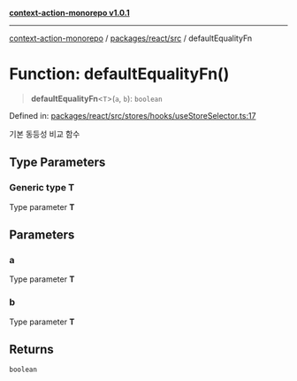 [**context-action-monorepo v1.0.1**](../../../../README.md)

***

[context-action-monorepo](../../../../README.md) / [packages/react/src](../README.md) / defaultEqualityFn

# Function: defaultEqualityFn()

> **defaultEqualityFn**&lt;`T`&gt;(`a`, `b`): `boolean`

Defined in: [packages/react/src/stores/hooks/useStoreSelector.ts:17](https://github.com/mineclover/context-action/blob/cd08d4e3b87a65a1296f2b120f18fcabd78f2914/packages/react/src/stores/hooks/useStoreSelector.ts#L17)

기본 동등성 비교 함수

## Type Parameters

### Generic type T

Type parameter **T**

## Parameters

### a

Type parameter **T**

### b

Type parameter **T**

## Returns

`boolean`
